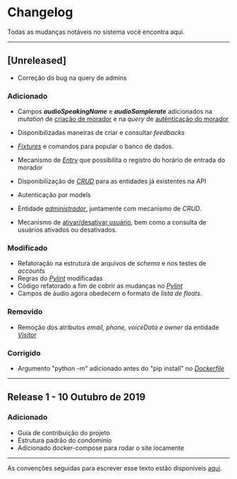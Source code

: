 # Changelog

Todas as mudanças notáveis no sistema você encontra aqui.

---

## [Unreleased]
* Correção do bug na query de admins

### Adicionado
- Campos ***audioSpeakingName*** e ***audioSamplerate*** adicionados na *mutation* de [criação de morador](https://github.com/Alohomora-team/2019.2-AlohomoraPage/blob/master/docs/projeto/guia_de_uso.md#211-criando-um-morador) e na *query* de [autênticação do morador](https://github.com/Alohomora-team/2019.2-AlohomoraPage/blob/master/docs/projeto/guia_de_uso.md#31-autenticação-de-morador)

- Disponibilizadas maneiras de criar e consultar *feedbacks*

- [*Fixtures*](https://django.readthedocs.io/en/2.2.x/howto/initial-data.html) e comandos para popular o banco de dados.

- Mecanismo de [*Entry*](https://github.com/Alohomora-team/2019.2-AlohomoraPage/blob/master/docs/projeto/guia_de_uso.md#4-logs-de-entrada) que possibilita o registro do horário de entrada do morador

- Disponibilização de [*CRUD*](https://github.com/Alohomora-team/2019.2-AlohomoraPage/blob/master/docs/projeto/guia_de_uso.md#2-crud) para as entidades já existentes na API

- Autenticação por models

- Entidade [*administrador*](https://github.com/Alohomora-team/2019.2-AlohomoraPage/blob/master/docs/projeto/guia_de_uso.md#5-administração), juntamente com mecanismo de *CRUD*.

- Mecanismo de [ativar/desativar usuário](https://github.com/Alohomora-team/2019.2-AlohomoraPage/blob/master/docs/projeto/guia_de_uso.md#52-gerênciando-conta-de-usuários), bem como a consulta de usuários ativados ou desativados.


### Modificado
- Refatoração na estrutura de arquivos de *schema* e nos testes de *accounts*
- Regras do [*Pylint*]() modificadas 
- Código refatorado a fim de cobrir as mudanças no [*Pylint*]()
- Campos de áudio agora obedecem o formato de *lista de floats*.

### Removido
*  Remoção dos atributos *email, phone, voiceData e owner* da entidade [*Visitor*](https://github.com/Alohomora-team/2019.2-AlohomoraPage/blob/master/docs/projeto/guia_de_uso.md#22-visitante) 

### Corrigido
-  Argumento "python -m" adicionado antes do "pip install" no [*Dockerfile*](docker/Dockerfile)

---

## Release 1 - 10 Outubro de 2019
### Adicionado
* Guia de contribuição do projeto
* Estrutura padrão do condominio
* Adicionado docker-compose para rodar o site locamente

---
 
As convenções seguidas para escrever esse texto estão disponíveis [aqui](https://keepachangelog.com/en/0.3.0/).
